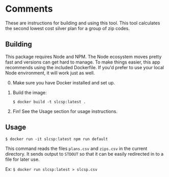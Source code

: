 # Comments

These are instructions for building and using this tool. This tool calculates the second lowest cost silver plan for a group of zip codes.

## Building

This package requires Node and NPM. The Node ecosystem moves pretty fast and versions can get hard to manage. To make things easier, this app recommends using the included Dockerfile. If you'd prefer to use your local Node environment, it will work just as well.

0. Make sure you have Docker installed and set up.
1. Build the image:
  
    ```$ docker build -t slcsp:latest .```

2. Fin! See the Usage section for usage instructions.

## Usage

```$ docker run -it slcsp:latest npm run default```

This command reads the files `plans.csv` and `zips.csv` in the current directory. It sends output to `STDOUT` so that it can be easily redirected in to a file for later use.

Ex: ```$ docker run slcsp:latest > slcsp.csv```
